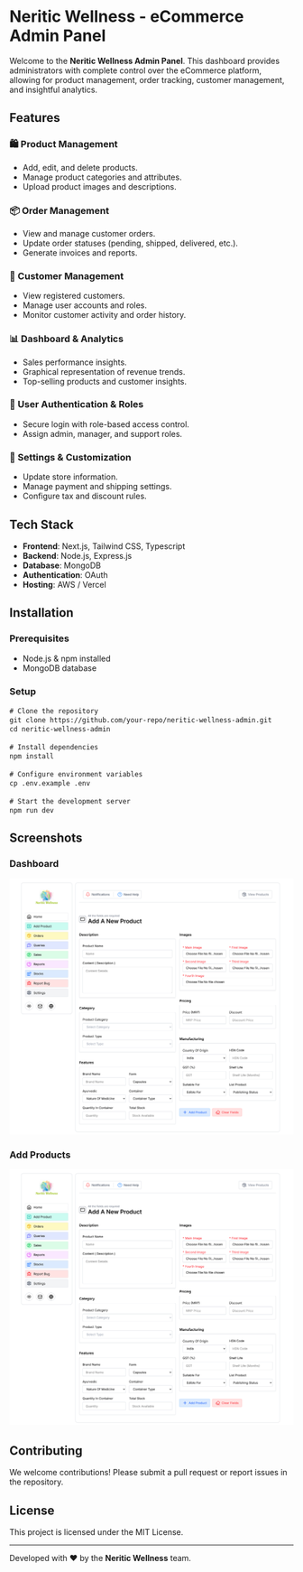 # Neritic Wellness - eCommerce Admin Panel

Welcome to the **Neritic Wellness Admin Panel**. This dashboard provides administrators with complete control over the eCommerce platform, allowing for product management, order tracking, customer management, and insightful analytics.

## Features

### 🛍️ Product Management

- Add, edit, and delete products.
- Manage product categories and attributes.
- Upload product images and descriptions.

### 📦 Order Management

- View and manage customer orders.
- Update order statuses (pending, shipped, delivered, etc.).
- Generate invoices and reports.

### 👥 Customer Management

- View registered customers.
- Manage user accounts and roles.
- Monitor customer activity and order history.

### 📊 Dashboard & Analytics

- Sales performance insights.
- Graphical representation of revenue trends.
- Top-selling products and customer insights.

### 🔐 User Authentication & Roles

- Secure login with role-based access control.
- Assign admin, manager, and support roles.

### 🔧 Settings & Customization

- Update store information.
- Manage payment and shipping settings.
- Configure tax and discount rules.

## Tech Stack

- **Frontend**: Next.js, Tailwind CSS, Typescript
- **Backend**: Node.js, Express.js
- **Database**: MongoDB
- **Authentication**: OAuth
- **Hosting**: AWS / Vercel

## Installation

### Prerequisites

- Node.js & npm installed
- MongoDB database

### Setup

```
# Clone the repository
git clone https://github.com/your-repo/neritic-wellness-admin.git
cd neritic-wellness-admin

# Install dependencies
npm install

# Configure environment variables
cp .env.example .env

# Start the development server
npm run dev
```

## Screenshots

### Dashboard

![Dashboard](/public/ReadmeImages//AddProducts.png)

### Add Products

![Add Products](/public/ReadmeImages/AddProducts.png)

## Contributing

We welcome contributions! Please submit a pull request or report issues in the repository.

## License

This project is licensed under the MIT License.

---

Developed with ❤️ by the **Neritic Wellness** team.
